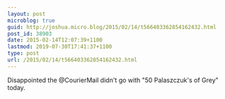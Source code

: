 ```yaml
---
layout: post
microblog: true
guid: http://joshua.micro.blog/2015/02/14/t566403362854162432.html
post_id: 38903
date: 2015-02-14T12:07:39+1100
lastmod: 2019-07-30T17:41:37+1100
type: post
url: /2015/02/14/t566403362854162432.html
---
```

Disappointed the @CourierMail didn't go with "50 Palaszczuk's of Grey" today.
